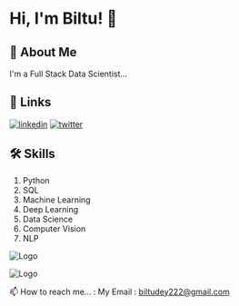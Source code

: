 
# Hi, I'm Biltu! 👋


## 🚀 About Me
I'm a Full Stack Data Scientist...


## 🔗 Links

[![linkedin](https://img.shields.io/badge/linkedin-0A66C2?style=for-the-badge&logo=linkedin&logoColor=white)](https://www.linkedin.com/in/BiltuDey/)
[![twitter](https://img.shields.io/badge/twitter-1DA1F2?style=for-the-badge&logo=twitter&logoColor=white)](https://twitter.com/CallmeBiltu)



## 🛠 Skills
1. Python
2. SQL
3. Machine Learning
4. Deep Learning
5. Data Science
6. Computer Vision
7. NLP


![Logo](https://github-readme-stats.vercel.app/api?username=biltudey&&show_icons=true&title_color=ffffff&icon_color=bb2acf&text_color=daf7dc&bg_color=151515)

![Logo](https://github-readme-streak-stats.herokuapp.com/?user=biltudey&&theme=radical&hide_border=true&border_radius=5)




📫 How to reach me... :
My Email : biltudey222@gmail.com 

